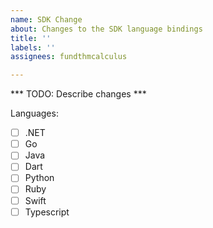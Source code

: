 ```yaml
---
name: SDK Change
about: Changes to the SDK language bindings
title: ''
labels: ''
assignees: fundthmcalculus

---
```


*** TODO: Describe changes ***

Languages:
- [ ] .NET
- [ ] Go
- [ ] Java
- [ ] Dart
- [ ] Python
- [ ] Ruby
- [ ] Swift
- [ ] Typescript
